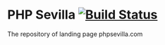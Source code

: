 PHP Sevilla [![Build Status](https://travis-ci.org/miguelbemartin/phpsevilla.svg?branch=master)](https://travis-ci.org/miguelbemartin/phpsevilla)
===========

The repository of landing page phpsevilla.com
